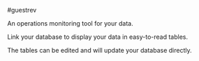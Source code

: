 #guestrev

An operations monitoring tool for your data.

Link your database to display your data in easy-to-read tables.

The tables can be edited and will update your database directly.
